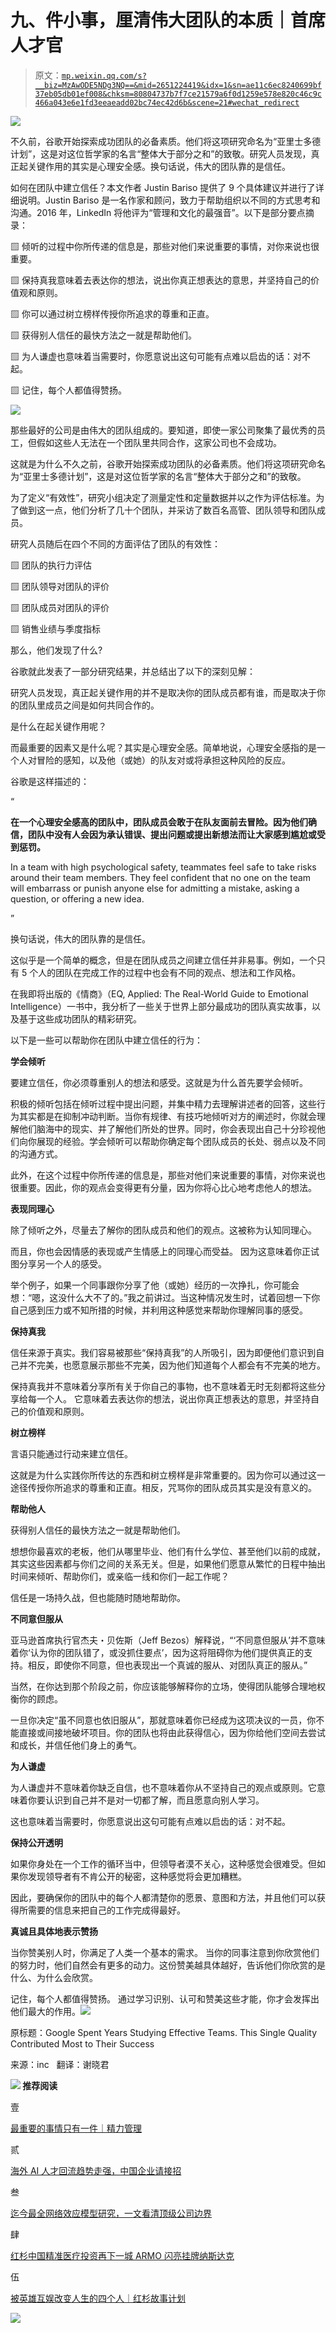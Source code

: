 # 九、件小事，厘清伟大团队的本质｜首席人才官

> 原文：[`mp.weixin.qq.com/s?__biz=MzAwODE5NDg3NQ==&mid=2651224419&idx=1&sn=ae11c6ec8240699bf37eb05db01ef008&chksm=80804737b7f7ce21579a6f0d1259e578e820c46c9c466a043e6e1fd3eeaeadd02bc74ec42d6b&scene=21#wechat_redirect`](http://mp.weixin.qq.com/s?__biz=MzAwODE5NDg3NQ==&mid=2651224419&idx=1&sn=ae11c6ec8240699bf37eb05db01ef008&chksm=80804737b7f7ce21579a6f0d1259e578e820c46c9c466a043e6e1fd3eeaeadd02bc74ec42d6b&scene=21#wechat_redirect)

![](img/83799de229cb49e1a3e38c447870a4e8.png)

不久前，谷歌开始探索成功团队的必备素质。他们将这项研究命名为“亚里士多德计划”，这是对这位哲学家的名言“整体大于部分之和”的致敬。研究人员发现，真正起关键作用的其实是心理安全感。换句话说，伟大的团队靠的是信任。

如何在团队中建立信任？本文作者 Justin Bariso 提供了 9 个具体建议并进行了详细说明。Justin Bariso 是一名作家和顾问，致力于帮助组织以不同的方式思考和沟通。2016 年，LinkedIn 将他评为“管理和文化的最强音”。以下是部分要点摘录：

▨ 倾听的过程中你所传递的信息是，那些对他们来说重要的事情，对你来说也很重要。

▨ 保持真我意味着去表达你的想法，说出你真正想表达的意思，并坚持自己的价值观和原则。

▨ 你可以通过树立榜样传授你所追求的尊重和正直。

▨ 获得别人信任的最快方法之一就是帮助他们。 

▨ 为人谦虚也意味着当需要时，你愿意说出这句可能有点难以启齿的话：对不起。

▨ 记住，每个人都值得赞扬。

![](img/36504c22190a939b540daa2c44f3f3ac.png)

那些最好的公司是由伟大的团队组成的。要知道，即使一家公司聚集了最优秀的员工，但假如这些人无法在一个团队里共同合作，这家公司也不会成功。

这就是为什么不久之前，谷歌开始探索成功团队的必备素质。他们将这项研究命名为“亚里士多德计划”，这是对这位哲学家的名言“整体大于部分之和”的致敬。

为了定义“有效性”，研究小组决定了测量定性和定量数据并以之作为评估标准。为了做到这一点，他们分析了几十个团队，并采访了数百名高管、团队领导和团队成员。

研究人员随后在四个不同的方面评估了团队的有效性：

▨ 团队的执行力评估

▨ 团队领导对团队的评价

▨ 团队成员对团队的评价

▨ 销售业绩与季度指标

那么，他们发现了什么?

谷歌就此发表了一部分研究结果，并总结出了以下的深刻见解：

研究人员发现，真正起关键作用的并不是取决你的团队成员都有谁，而是取决于你的团队里成员之间是如何共同合作的。

是什么在起关键作用呢？

而最重要的因素又是什么呢？其实是心理安全感。简单地说，心理安全感指的是一个人对冒险的感知，以及他（或她）的队友对或将承担这种风险的反应。

谷歌是这样描述的：

“

**在一个心理安全感高的团队中，团队成员会敢于在队友面前去冒险。因为他们确信，团队中没有人会因为承认错误、提出问题或提出新想法而让大家感到尴尬或受到惩罚。**

In a team with high psychological safety, teammates feel safe to take risks around their team members. They feel confident that no one on the team will embarrass or punish anyone else for admitting a mistake, asking a question, or offering a new idea.

”

换句话说，伟大的团队靠的是信任。

这似乎是一个简单的概念，但是在团队成员之间建立信任并非易事。例如，一个只有 5 个人的团队在完成工作的过程中也会有不同的观点、想法和工作风格。

在我即将出版的《情商》（EQ, Applied: The Real-World Guide to Emotional Intelligence）一书中，我分析了一些关于世界上部分最成功的团队真实故事，以及基于这些成功团队的精彩研究。

以下是一些可以帮助你在团队中建立信任的行为：

**学会倾听**

要建立信任，你必须尊重别人的想法和感受。这就是为什么首先要学会倾听。

积极的倾听包括在倾听过程中提出问题，并集中精力去理解讲述者的回答，这些行为其实都是在抑制冲动判断。当你有规律、有技巧地倾听对方的阐述时，你就会理解他们脑海中的现实、并了解他们所处的世界。同时，你会表现出自己十分珍视他们向你展现的经验。学会倾听可以帮助你确定每个团队成员的长处、弱点以及不同的沟通方式。

此外，在这个过程中你所传递的信息是，那些对他们来说重要的事情，对你来说也很重要。因此，你的观点会变得更有分量，因为你将心比心地考虑他人的想法。

**表现同理心**

除了倾听之外，尽量去了解你的团队成员和他们的观点。这被称为认知同理心。

而且，你也会因情感的表现或产生情感上的同理心而受益。 因为这意味着你正试图分享另一个人的感受。

举个例子，如果一个同事跟你分享了他（或她）经历的一次挣扎，你可能会想：“嗯，这没什么大不了的。”我之前讲过。当这种情况发生时，试着回想一下你自己感到压力或不知所措的时候，并利用这种感觉来帮助你理解同事的感受。

**保持真我**

信任来源于真实。我们容易被那些“保持真我”的人所吸引，因为即便他们意识到自己并不完美，也愿意展示那些不完美，因为他们知道每个人都会有不完美的地方。

保持真我并不意味着分享所有关于你自己的事物，也不意味着无时无刻都将这些分享给每一个人。 它意味着去表达你的想法，说出你真正想表达的意思，并坚持自己的价值观和原则。

**树立榜样**

言语只能通过行动来建立信任。

这就是为什么实践你所传达的东西和树立榜样是非常重要的。因为你可以通过这一途径传授你所追求的尊重和正直。相反，咒骂你的团队成员其实是没有意义的。

**帮助他人**

获得别人信任的最快方法之一就是帮助他们。

想想你最喜欢的老板，他们从哪里毕业、他们有什么学位、甚至他们以前的成就，其实这些因素都与你们之间的关系无关。但是，如果他们愿意从繁忙的日程中抽出时间来倾听、帮助你们，或亲临一线和你们一起工作呢？

信任是一场持久战，但也能随时随地帮助你。

**不同意但服从**

亚马逊首席执行官杰夫・贝佐斯（Jeff Bezos）解释说，“‘不同意但服从’并不意味着你‘认为你的团队错了，或没抓住要点’，因为这将阻碍你为他们提供真正的支持。相反，即使你不同意，但也表现出一个真诚的服从、对团队真正的服从。”

当然，在你达到那个阶段之前，你应该能够解释你的立场，使得团队能够合理地权衡你的顾虑。

一旦你决定“虽不同意也依旧服从”，那就意味着你已经成为这项决议的一员，你不能直接或间接地破坏项目。你的团队也将由此获得信心，因为你给他们空间去尝试和成长，并信任他们身上的勇气。

**为人谦虚**

为人谦虚并不意味着你缺乏自信，也不意味着你从不坚持自己的观点或原则。它意味着你要认识到自己并不是对一切都了解，而且愿意向别人学习。

这也意味着当需要时，你愿意说出这句可能有点难以启齿的话：对不起。

**保持公开透明**

如果你身处在一个工作的循环当中，但领导者漠不关心，这种感觉会很难受。但如果你发现领导者有不肯公开的秘密，这种感觉将会更加糟糕。

因此，要确保你的团队中的每个人都清楚你的愿景、意图和方法，并且他们可以获得所需要的信息来把自己的工作完成得最好。

**真诚且具体地表示赞扬**

当你赞美别人时，你满足了人类一个基本的需求。 当你的同事注意到你欣赏他们的努力时，他们自然会有更多的动力。这份赞美越具体越好，告诉他们你欣赏的是什么、为什么会欣赏。

记住，每个人都值得赞扬。 通过学习识别、认可和赞美这些才能，你才会发挥出他们最大的作用。********![](img/28f61dcf26ae7905461afd8c84de9c20.png)********

原标题：Google Spent Years Studying Effective Teams. This Single Quality Contributed Most to Their Success

来源：inc   翻译：谢晓君

**![](img/2c655048e50c8b4447a3235f3c4240bd.png) 推荐阅读**

壹

[最重要的事情只有一件｜精力管理](http://mp.weixin.qq.com/s?__biz=MzAwODE5NDg3NQ==&mid=2651224416&idx=1&sn=5c11803894c0a2bba8bdbe4dea1dd5a0&chksm=80804734b7f7ce225fb155f17736633a3fa49cbcdc4f535366467c63d5767a6270ec84d18ea2&scene=21#wechat_redirect)

贰

[海外 AI 人才回流趋势走强，中国企业请接招](http://mp.weixin.qq.com/s?__biz=MzAwODE5NDg3NQ==&mid=2651224388&idx=1&sn=3448c2cf8651416ad9294d4d4a738f96&chksm=80804710b7f7ce0679f00d669709ed9b7d5be3742220c4d49be9c10a9cd43b005d460feecdfa&scene=21#wechat_redirect)

叁

[迄今最全网络效应模型研究，一文看清顶级公司边界](http://mp.weixin.qq.com/s?__biz=MzAwODE5NDg3NQ==&mid=2651224392&idx=1&sn=9ecbe5333891528d0533209ad20c702d&chksm=8080471cb7f7ce0aac6b7f58e33f41bcdd6bb56a947feba6f0d919ace468577e4909a356527d&scene=21#wechat_redirect)

肆

[红杉中国精准医疗投资再下一城 ARMO 闪亮挂牌纳斯达克](http://mp.weixin.qq.com/s?__biz=MzAwODE5NDg3NQ==&mid=2651224399&idx=1&sn=e660110ca12937e085502f792bf4c3b8&chksm=8080471bb7f7ce0d437485c2543f7d8c850fa6c33b1604921f590fadd12b18c3d3b769d84888&scene=21#wechat_redirect)

伍

[被英雄互娱改变人生的四个人｜红杉故事计划](http://mp.weixin.qq.com/s?__biz=MzAwODE5NDg3NQ==&mid=2651224407&idx=1&sn=49e1f4d5c27730128e841d3cb5ee1dab&chksm=80804703b7f7ce153991d7aacb3a4cac5cf5aca9864d3c9b795d3d31f16db1f74a256eff33bd&scene=21#wechat_redirect)

![](img/62a11ca77380795bcf0eeed94479f8f0.png)